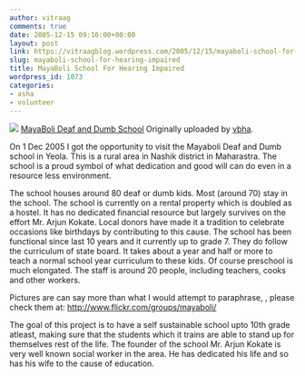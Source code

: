 ```yaml
---
author: vitraag
comments: true
date: 2005-12-15 09:16:00+00:00
layout: post
link: https://vitraagblog.wordpress.com/2005/12/15/mayaboli-school-for-hearing-impaired/
slug: mayaboli-school-for-hearing-impaired
title: MayaBoli School For Hearing Impaired
wordpress_id: 1073
categories:
- asha
- volunteer
---
```


[![](http://static.flickr.com/34/73757788_b1f9955a7e_m.jpg)](http://www.flickr.com/photos/vaibhavb/73757788/)
[MayaBoli Deaf and Dumb School](http://www.flickr.com/photos/vaibhavb/73757788/)
Originally uploaded by [vbha](http://www.flickr.com/people/vaibhavb/). 



On 1 Dec 2005 I got the opportunity to visit the Mayaboli Deaf and Dumb school in Yeola. This is a rural area in Nashik district in Maharastra. The school is a proud symbol of what dedication and good will can do even in a resource less environment.

The school houses around 80 deaf or dumb kids. Most (around 70) stay in the school. The school is currently on a rental property which is doubled as a hostel. It has no dedicated financial resource but largely survives on the effort Mr. Arjun Kokate. Local donors have made it a tradition to celebrate occasions like birthdays by contributing to this cause. The school has been functional since last 10 years and it currently up to grade 7. They do follow the curriculum of state board. It takes about a year and half or more to teach a normal school year curriculum to these kids. Of course preschool is much elongated. The staff is around 20 people, including teachers, cooks and other workers.

Pictures are can say more than what I would attempt to paraphrase, , please check them at: http://www.flickr.com/groups/mayaboli/

The goal of this project is to have a self sustainable school upto 10th grade atleast, making sure that the students which it trains are able to stand up for themselves rest of the life. The founder of the school Mr. Arjun Kokate is very well known social worker in the area. He has dedicated his life and so has his wife to the cause of education.
